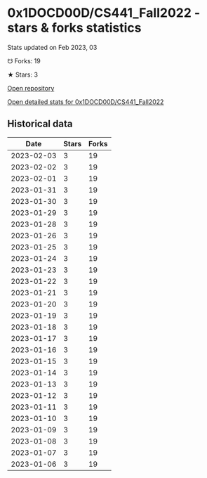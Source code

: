 # 0x1DOCD00D/CS441_Fall2022 - stars & forks statistics

Stats updated on Feb 2023, 03

☋ Forks: 19

★ Stars: 3

[Open repository](https://github.com/0x1DOCD00D/CS441_Fall2022)

[Open detailed stats for 0x1DOCD00D/CS441_Fall2022](https://reviewgithub.com/rep/0x1DOCD00D/CS441_Fall2022)

## Historical data
| Date | Stars | Forks |
|------|-------|-------|
| 2023-02-03 | 3 | 19 | 
| 2023-02-02 | 3 | 19 | 
| 2023-02-01 | 3 | 19 | 
| 2023-01-31 | 3 | 19 | 
| 2023-01-30 | 3 | 19 | 
| 2023-01-29 | 3 | 19 | 
| 2023-01-28 | 3 | 19 | 
| 2023-01-26 | 3 | 19 | 
| 2023-01-25 | 3 | 19 | 
| 2023-01-24 | 3 | 19 | 
| 2023-01-23 | 3 | 19 | 
| 2023-01-22 | 3 | 19 | 
| 2023-01-21 | 3 | 19 | 
| 2023-01-20 | 3 | 19 | 
| 2023-01-19 | 3 | 19 | 
| 2023-01-18 | 3 | 19 | 
| 2023-01-17 | 3 | 19 | 
| 2023-01-16 | 3 | 19 | 
| 2023-01-15 | 3 | 19 | 
| 2023-01-14 | 3 | 19 | 
| 2023-01-13 | 3 | 19 | 
| 2023-01-12 | 3 | 19 | 
| 2023-01-11 | 3 | 19 | 
| 2023-01-10 | 3 | 19 | 
| 2023-01-09 | 3 | 19 | 
| 2023-01-08 | 3 | 19 | 
| 2023-01-07 | 3 | 19 | 
| 2023-01-06 | 3 | 19 | 

